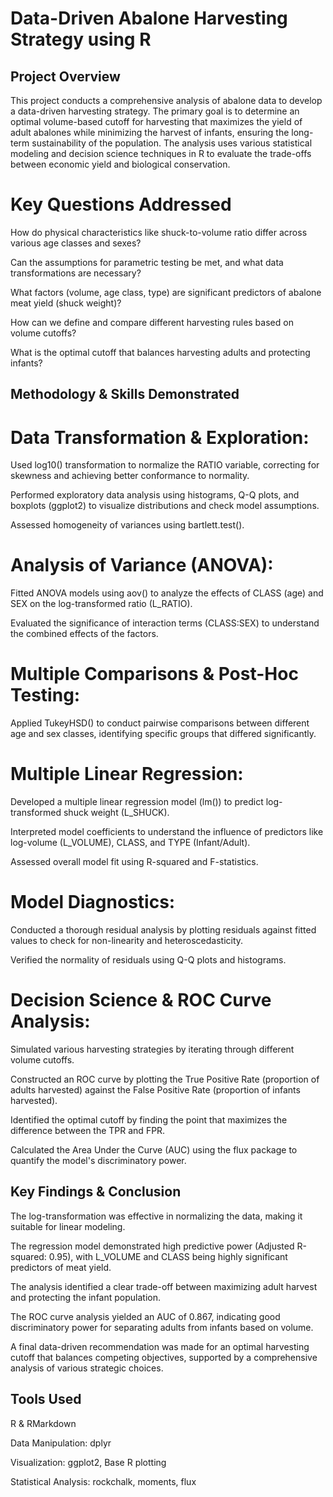 # Data-Driven Abalone Harvesting Strategy using R

## Project Overview
This project conducts a comprehensive analysis of abalone data to develop a data-driven harvesting strategy. The primary goal is to determine an optimal volume-based cutoff for harvesting that maximizes the yield of adult abalones while minimizing the harvest of infants, ensuring the long-term sustainability of the population. The analysis uses various statistical modeling and decision science techniques in R to evaluate the trade-offs between economic yield and biological conservation.

# Key Questions Addressed
How do physical characteristics like shuck-to-volume ratio differ across various age classes and sexes?

Can the assumptions for parametric testing be met, and what data transformations are necessary?

What factors (volume, age class, type) are significant predictors of abalone meat yield (shuck weight)?

How can we define and compare different harvesting rules based on volume cutoffs?

What is the optimal cutoff that balances harvesting adults and protecting infants?

## Methodology & Skills Demonstrated

# Data Transformation & Exploration:

Used log10() transformation to normalize the RATIO variable, correcting for skewness and achieving better conformance to normality.

Performed exploratory data analysis using histograms, Q-Q plots, and boxplots (ggplot2) to visualize distributions and check model assumptions.

Assessed homogeneity of variances using bartlett.test().

# Analysis of Variance (ANOVA):

Fitted ANOVA models using aov() to analyze the effects of CLASS (age) and SEX on the log-transformed ratio (L_RATIO).

Evaluated the significance of interaction terms (CLASS:SEX) to understand the combined effects of the factors.

# Multiple Comparisons & Post-Hoc Testing:

Applied TukeyHSD() to conduct pairwise comparisons between different age and sex classes, identifying specific groups that differed significantly.

# Multiple Linear Regression:

Developed a multiple linear regression model (lm()) to predict log-transformed shuck weight (L_SHUCK).

Interpreted model coefficients to understand the influence of predictors like log-volume (L_VOLUME), CLASS, and TYPE (Infant/Adult).

Assessed overall model fit using R-squared and F-statistics.

# Model Diagnostics:

Conducted a thorough residual analysis by plotting residuals against fitted values to check for non-linearity and heteroscedasticity.

Verified the normality of residuals using Q-Q plots and histograms.

# Decision Science & ROC Curve Analysis:

Simulated various harvesting strategies by iterating through different volume cutoffs.

Constructed an ROC curve by plotting the True Positive Rate (proportion of adults harvested) against the False Positive Rate (proportion of infants harvested).

Identified the optimal cutoff by finding the point that maximizes the difference between the TPR and FPR.

Calculated the Area Under the Curve (AUC) using the flux package to quantify the model's discriminatory power.

## Key Findings & Conclusion
The log-transformation was effective in normalizing the data, making it suitable for linear modeling.

The regression model demonstrated high predictive power (Adjusted R-squared: 0.95), with L_VOLUME and CLASS being highly significant predictors of meat yield.

The analysis identified a clear trade-off between maximizing adult harvest and protecting the infant population.

The ROC curve analysis yielded an AUC of 0.867, indicating good discriminatory power for separating adults from infants based on volume.

A final data-driven recommendation was made for an optimal harvesting cutoff that balances competing objectives, supported by a comprehensive analysis of various strategic choices.

## Tools Used
R & RMarkdown

Data Manipulation: dplyr

Visualization: ggplot2, Base R plotting

Statistical Analysis: rockchalk, moments, flux
